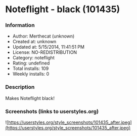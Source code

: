# Noteflight - black (101435)

### Information
- Author: Merthecat (unknown)
- Created at: unknown
- Updated at: 5/15/2014, 11:41:51 PM
- License: NO-REDISTRIBUTION
- Category: noteflight
- Rating: undefined
- Total installs: 109
- Weekly installs: 0


### Description
Makes Noteflight black!


### Screenshots (links to userstyles.org)
![https://userstyles.org/style_screenshots/101435_after.jpeg](https://userstyles.org/style_screenshots/101435_after.jpeg)



